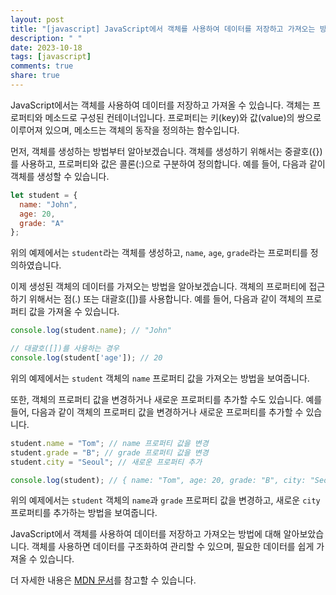 ```yaml
---
layout: post
title: "[javascript] JavaScript에서 객체를 사용하여 데이터를 저장하고 가져오는 방법에 대해 알려주세요."
description: " "
date: 2023-10-18
tags: [javascript]
comments: true
share: true
---
```


JavaScript에서는 객체를 사용하여 데이터를 저장하고 가져올 수 있습니다. 객체는 프로퍼티와 메소드로 구성된 컨테이너입니다. 프로퍼티는 키(key)와 값(value)의 쌍으로 이루어져 있으며, 메소드는 객체의 동작을 정의하는 함수입니다.

먼저, 객체를 생성하는 방법부터 알아보겠습니다. 객체를 생성하기 위해서는 중괄호({})를 사용하고, 프로퍼티와 값은 콜론(:)으로 구분하여 정의합니다. 예를 들어, 다음과 같이 객체를 생성할 수 있습니다.

```javascript
let student = {
  name: "John",
  age: 20,
  grade: "A"
};
```

위의 예제에서는 `student`라는 객체를 생성하고, `name`, `age`, `grade`라는 프로퍼티를 정의하였습니다.

이제 생성된 객체의 데이터를 가져오는 방법을 알아보겠습니다. 객체의 프로퍼티에 접근하기 위해서는 점(.) 또는 대괄호([])를 사용합니다. 예를 들어, 다음과 같이 객체의 프로퍼티 값을 가져올 수 있습니다.

```javascript
console.log(student.name); // "John"

// 대괄호([])를 사용하는 경우
console.log(student['age']); // 20
```

위의 예제에서는 `student` 객체의 `name` 프로퍼티 값을 가져오는 방법을 보여줍니다.

또한, 객체의 프로퍼티 값을 변경하거나 새로운 프로퍼티를 추가할 수도 있습니다. 예를 들어, 다음과 같이 객체의 프로퍼티 값을 변경하거나 새로운 프로퍼티를 추가할 수 있습니다.

```javascript
student.name = "Tom"; // name 프로퍼티 값을 변경
student.grade = "B"; // grade 프로퍼티 값을 변경
student.city = "Seoul"; // 새로운 프로퍼티 추가

console.log(student); // { name: "Tom", age: 20, grade: "B", city: "Seoul" }
```

위의 예제에서는 `student` 객체의 `name`과 `grade` 프로퍼티 값을 변경하고, 새로운 `city` 프로퍼티를 추가하는 방법을 보여줍니다.

JavaScript에서 객체를 사용하여 데이터를 저장하고 가져오는 방법에 대해 알아보았습니다. 객체를 사용하면 데이터를 구조화하여 관리할 수 있으며, 필요한 데이터를 쉽게 가져올 수 있습니다.

더 자세한 내용은 [MDN 문서](https://developer.mozilla.org/ko/docs/Web/JavaScript/Guide/Working_with_Objects)를 참고할 수 있습니다.